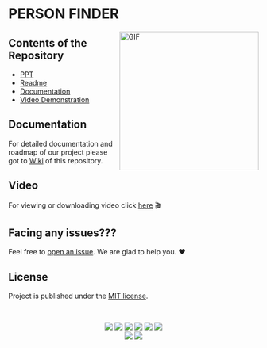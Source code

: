 <h1>PERSON FINDER</h1>

<img align="right" alt="GIF" height=280 src="https://image.freepik.com/free-vector/people-search-concept-illustration_114360-2656.jpg" />


## Contents of the Repository
- [PPT](https://github.com/Person-Finder/person-finder/blob/master/PPT.pptx)
- [Readme](https://github.com/Person-Finder/person-finder#readme)
- [Documentation](https://github.com/Person-Finder/person-finder#documentation)
- [Video Demonstration](https://github.com/Person-Finder/person-finder#video)

## Documentation
For detailed documentation and roadmap of our project please got to [Wiki](https://github.com/Person-Finder/person-finder/wiki) of this repository.

## Video
For viewing or downloading video click [here](https://github.com/Person-Finder/person-finder/blob/master/VIDEO%20DEMO.mp4) :clapper:

## Facing any issues???

Feel free to [open an issue](https://github.com/Person-Finder/person-finder/issues/new?assignees=&labels=Query&title=Query). We are glad to help you. ❤️

## License
Project is published under the [MIT license](https://github.com/Person-Finder/person-finder/blob/master/LICENSE).

<br>

<div align="center">
  
<a href="https://github.com/Person-Finder/person-finder/stargazers"><img src="https://img.shields.io/github/stars/Person-Finder/person-finder?style=flat"/></a>
<a href="https://github.com/Person-Finder/person-finder/network/members"><img src="https://img.shields.io/github/forks/Person-Finder/person-finder?style=flat"/></a>
<a href="https://github.com/Person-Finder/person-finder/pulls"><img src="https://img.shields.io/github/issues-pr/Person-Finder/person-finder?style=flat?color=yellow"/></a>
<a href="https://github.com/Person-Finder/person-finder/issues"><img src="https://img.shields.io/github/issues/Person-Finder/person-finder?style=flat"/></a>
<a href="https://github.com/Person-Finder/person-finder/graphs/contributors"><img src="https://img.shields.io/github/contributors/Person-Finder/person-finder?color=orange"/></a>
<a href="https://github.com/Person-Finder/person-finder/blob/master/LICENSE"><img src="https://img.shields.io/github/license/Person-Finder/person-finder?color=1abc9c"/></a>
<br>
![](https://img.shields.io/badge/Star-If_Liked-%23FF0000.svg?&style=flat&logoColor=white&color=white)
![](https://img.shields.io/badge/Fork-If_you_found_interesting-%23FF0000.svg?&style=flat&logoColor=white&color=white)<br>
</div>  






